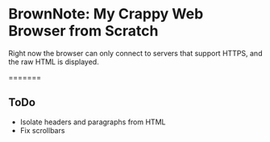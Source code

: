 # BrownNote: My Crappy Web Browser from Scratch
Right now the browser can only connect to servers that support HTTPS, and the raw HTML is displayed.


=======
## ToDo
* Isolate headers and paragraphs from HTML
* Fix scrollbars
